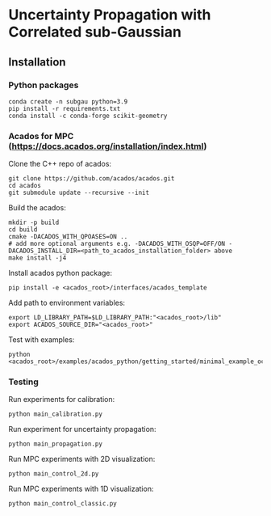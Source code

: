 # Uncertainty Propagation with Correlated sub-Gaussian

## Installation

### Python packages
    conda create -n subgau python=3.9
    pip install -r requirements.txt
    conda install -c conda-forge scikit-geometry

### Acados for MPC (https://docs.acados.org/installation/index.html)
Clone the C++ repo of acados:

    git clone https://github.com/acados/acados.git
    cd acados
    git submodule update --recursive --init

Build the acados:

    mkdir -p build
    cd build
    cmake -DACADOS_WITH_QPOASES=ON ..
    # add more optional arguments e.g. -DACADOS_WITH_OSQP=OFF/ON -DACADOS_INSTALL_DIR=<path_to_acados_installation_folder> above
    make install -j4

Install acados python package:

    pip install -e <acados_root>/interfaces/acados_template

Add path to environment variables:

    export LD_LIBRARY_PATH=$LD_LIBRARY_PATH:"<acados_root>/lib"
    export ACADOS_SOURCE_DIR="<acados_root>"

Test with examples:

    python <acados_root>/examples/acados_python/getting_started/minimal_example_ocp.py


### Testing

Run experiments for calibration:

    python main_calibration.py

Run experiment for uncertainty propagation:

    python main_propagation.py

Run MPC experiments with 2D visualization:

    python main_control_2d.py

Run MPC experiments with 1D visualization:

    python main_control_classic.py
